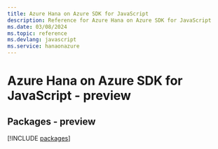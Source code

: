 ```yaml
---
title: Azure Hana on Azure SDK for JavaScript
description: Reference for Azure Hana on Azure SDK for JavaScript
ms.date: 03/08/2024
ms.topic: reference
ms.devlang: javascript
ms.service: hanaonazure
---
```

# Azure Hana on Azure SDK for JavaScript - preview
## Packages - preview
[!INCLUDE [packages](hana-on-azure-index.md)]
